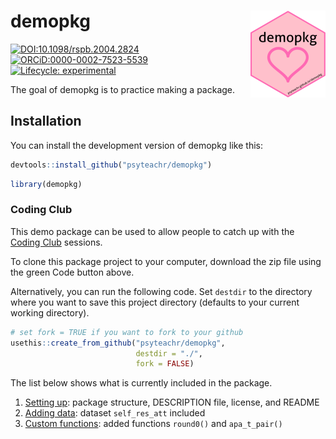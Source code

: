 
<!-- README.md is generated from README.Rmd. Please edit that file -->

# demopkg <img src="man/figures/logo.png" align="right" height="139" />

<!-- badges: start -->

[![DOI:10.1098/rspb.2004.2824](https://img.shields.io/badge/doi-10.1098/rspb.2004.2824-firebrick.svg)](https://doi.org/10.1098/rspb.2004.2824)
[![ORCiD:0000-0002-7523-5539](https://img.shields.io/badge/ORCiD-0000--0002--7523--5539-dodgerblue.svg)](https://orcid.org/0000-0002-7523-5539)
[![Lifecycle:
experimental](https://img.shields.io/badge/lifecycle-experimental-orange.svg)](https://lifecycle.r-lib.org/articles/stages.html#experimental)
<!-- badges: end -->

The goal of demopkg is to practice making a package.

## Installation

You can install the development version of demopkg like this:

``` r
devtools::install_github("psyteachr/demopkg")
```

``` r
library(demopkg)
```

### Coding Club

This demo package can be used to allow people to catch up with the
[Coding Club](https://psyteachr.github.io/intro-r-pkgs/) sessions.

To clone this package project to your computer, download the zip file
using the green Code button above.

Alternatively, you can run the following code. Set `destdir` to the
directory where you want to save this project directory (defaults to
your current working directory).

``` r
# set fork = TRUE if you want to fork to your github 
usethis::create_from_github("psyteachr/demopkg", 
                            destdir = "./",
                            fork = FALSE)
```

The list below shows what is currently included in the package.

1.  [Setting
    up](https://psyteachr.github.io/intro-r-pkgs/01-setup.html): package
    structure, DESCRIPTION file, license, and README
2.  [Adding
    data](https://psyteachr.github.io/intro-r-pkgs/02-data.html):
    dataset `self_res_att` included
3.  [Custom
    functions](https://psyteachr.github.io/intro-r-pkgs/03-functions.html):
    added functions `round0()` and `apa_t_pair()`
